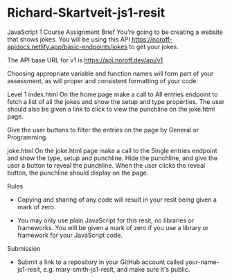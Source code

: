 # Richard-Skartveit-js1-resit

JavaScript 1 Course Assignment
Brief
You’re going to be creating a website that shows jokes. You will be using this API https://noroff-apidocs.netlify.app/basic-endpoints/jokes to get your jokes. 

The API base URL for v1 is
https://api.noroff.dev/api/v1

Choosing appropriate variable and function names will form part of your assessment, as will proper
and consistent formatting of your code.

Level 1
index.html
On the home page make a call to All entries endpoint to fetch a list of all the jokes and show the setup and
type properties. The user should also be given a link to click to view the punchline on the joke.html page.

Give the user buttons to filter the entries on the page by General or Programming.

joke.html
On the joke.html page make a call to the Single entries endpoint and show the type, setup and punchline.
Hide the punchline, and give the user a button to reveal the punchline. When the user clicks the reveal
button, the punchline should display on the page.

Rules
- Copying and sharing of any code will result in your resit being given a mark of zero.

- You may only use plain JavaScript for this resit, no libraries or frameworks. You will be given a mark of
zero if you use a library or framework for your JavaScript code.

Submission
- Submit a link to a repository in your GitHub account called your-name-js1-resit, e.g. mary-smith-js1-resit,
and make sure it's public.